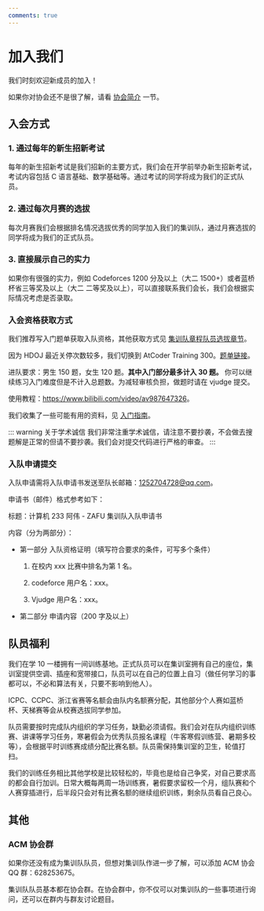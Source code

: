 ```yaml
---
comments: true
---
```


# 加入我们

我们时刻欢迎新成员的加入！

如果你对协会还不是很了解，请看 [协会简介](./introduction.md) 一节。

## 入会方式

### 1. 通过每年的新生招新考试

每年的新生招新考试是我们招新的主要方式，我们会在开学前举办新生招新考试，考试内容包括 C 语言基础、数学基础等。通过考试的同学将成为我们的正式队员。

### 2. 通过每次月赛的选拔

每次月赛我们会根据排名情况选拔优秀的同学加入我们的集训队，通过月赛选拔的同学将成为我们的正式队员。

### 3. 直接展示自己的实力

如果你有很强的实力，例如 Codeforces 1200 分及以上（大二 1500+）或者蓝桥杯省三等奖及以上（大二 二等奖及以上），可以直接联系我们会长，我们会根据实际情况考虑是否录取。

### 入会资格获取方式

我们推荐写入门题单获取入队资格，其他获取方式见 [集训队章程队员选拔章节](./constitution.md#第二章-队员选拔)。

因为 HDOJ 最近关停次数较多，我们切换到 AtCoder Training 300。[题单链接](https://vjudge.net/article/3299)。

进队要求：男生 150 题，女生 120 题。**其中入门部分最多计入 30 题。** 你可以继续练习入门难度但是不计入总题数。为减轻审核负担，做题时请在 vjudge 提交。

使用教程：<https://www.bilibili.com/video/av987647326>。

我们收集了一些可能有用的资料，见 [入门指南](../basic/index.md)。

::: warning 关于学术诚信
我们非常注重学术诚信，请注意不要抄袭，不会做去搜题解是正常的但请不要抄袭。我们会对提交代码进行严格的审查。
:::

### 入队申请提交

入队申请需将入队申请书发送至队长邮箱：1252704728@qq.com。

申请书（邮件）格式参考如下：

标题：计算机 233 阿伟 - ZAFU 集训队入队申请书

内容（分为两部分）：

- 第一部分 入队资格证明（填写符合要求的条件，可写多个条件）

  1. 在校内 xxx 比赛中排名为第 1 名。

  2. codeforce 用户名：xxx。

  3. Vjudge 用户名：xxx。

- 第二部分 申请内容（200 字及以上）

## 队员福利

我们在学 10 一楼拥有一间训练基地。正式队员可以在集训室拥有自己的座位，集训室提供空调、插座和宽带接口，队员可以在自己的位置上自习（做任何学习的事都可以，不必和算法有关，只要不影响到他人）。

ICPC、CCPC、浙江省赛等名额会由队内名额赛分配，其他部分个人赛如蓝桥杯、天梯赛等会从校赛选拔同学参加。

队员需要按时完成队内组织的学习任务，缺勤必须请假。我们会对在队内组织训练赛、讲课等学习任务，寒暑假会为优秀队员报名课程（牛客寒假训练营、暑期多校等），会根据平时训练赛成绩分配比赛名额。队员需保持集训室的卫生，轮值打扫。

我们的训练任务相比其他学校是比较轻松的，毕竟也是给自己争奖，对自己要求高的都会自行加训。日常大概每两周一场训练赛，暑假要求留校一个月，组队赛和个人赛穿插进行，后半段只会对有比赛名额的继续组织训练，剩余队员看自己良心。

## 其他

### ACM 协会群

如果你还没有成为集训队队员，但想对集训队作进一步了解，可以添加 ACM 协会 QQ 群：628253675。

集训队队员基本都在协会群。在协会群中，你不仅可以对集训队的一些事项进行询问，还可以在群内与群友讨论题目。
